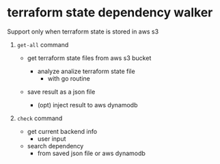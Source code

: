 # terraform state dependency walker

Support only when terraform state is stored in aws s3

1. `get-all` command

   - get terraform state files from aws s3 bucket

     - analyze analize terraform state file
       - with go routine

   - save result as a json file
     - (opt) inject result to aws dynamodb

2. `check` command
   - get current backend info
     - user input
   - search dependency
     - from saved json file or aws dynamodb
